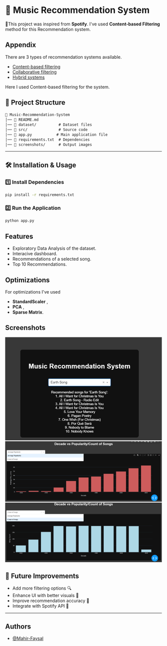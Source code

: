 
# 🎵 Music Recommendation System


📝This project was inspired from **Spotify**. I've used **Content-based Filtering** method for this Recommendation system.


## Appendix

There are 3 types of recommendation systems available.
 - [Content-based filtering](https://www.geeksforgeeks.org/what-are-recommender-systems/)
 - [Collaborative filtering](https://www.geeksforgeeks.org/what-are-recommender-systems/)
 - [Hybrid systems](https://www.geeksforgeeks.org/what-are-recommender-systems/)

Here I used Content-based filtering for the system. 

## 📂 Project Structure

```
📁 Music-Recommendation-System
│── 📄 README.md
│── 📂 dataset/          # Dataset files
│── 📂 src/              # Source code
│── 📄 app.py           # Main application file
│── 📄 requirements.txt  # Dependencies
│── 📂 screenshots/      # Output images
```

---



## 🛠 Installation & Usage

### 1️⃣ Install Dependencies
```bash
pip install -r requirements.txt
```

### 2️⃣ Run the Application
```bash
python app.py
```

    
## Features
- Exploratory Data Analysis of the dataset.
- Interacive dashboard.
- Recommendations of a selected song.
- Top 10 Recommendations.


## Optimizations

For optimizations I've used 
- **StandardScaler** ,
- **PCA** ,
- **Sparse Matrix**.



## Screenshots

![Output](Screenshots/Output.png)
![EDA_1](Screenshots/EDA_1.png)
![EDA_2](Screenshots/EDA_2.png)


## 📌 Future Improvements

- Add more filtering options 🔍
- Enhance UI with better visuals 🎨
- Improve recommendation accuracy 📡
- Integrate with Spotify API 🎼

---


## Authors

- [@Mahir-Faysal](https://github.com/Mahir-Faysal)

